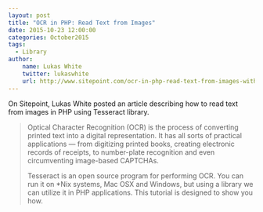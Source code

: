 ```yaml
---
layout: post
title: "OCR in PHP: Read Text from Images"
date: 2015-10-23 12:00:00
categories: October2015
tags:
  - Library
author:
    name: Lukas White
    twitter: lukaswhite
    url: http://www.sitepoint.com/ocr-in-php-read-text-from-images-with-tesseract/
---
```


On Sitepoint, Lukas White posted an article describing how to read text from images in PHP using Tesseract library.

> Optical Character Recognition (OCR) is the process of converting printed text into a digital representation. It has all sorts of practical applications — from digitizing printed books, creating electronic records of receipts, to number-plate recognition and even circumventing image-based CAPTCHAs.
>
> Tesseract is an open source program for performing OCR. You can run it on *Nix systems, Mac OSX and Windows, but using a library we can utilize it in PHP applications. This tutorial is designed to show you how.